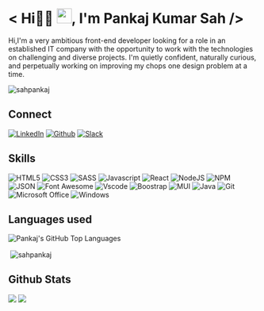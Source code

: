 
# **\< Hi👩‍💻 <img src="https://raw.githubusercontent.com/MartinHeinz/MartinHeinz/master/wave.gif" width="30px">, I'm Pankaj Kumar Sah \/>**
Hi,I'm a very ambitious front-end developer looking for a role in an established IT company with the opportunity to work with the technologies on challenging and diverse projects. I'm quietly confident, naturally curious, and perpetually working on improving my chops one design problem at a time.

<p align="left"> <img src="https://komarev.com/ghpvc/?username=sahpankaj&label=Profile%20views&color=0e75b6&style=flat" alt="sahpankaj" /> </p>

## Connect
[![LinkedIn](https://img.shields.io/badge/LinkedIn-0077B5?style=for-the-badge&logo=linkedin&logoColor=white)](https://www.linkedin.com/in/pankaj1003/)
[![Github](https://img.shields.io/badge/GitHub-100000?style=for-the-badge&logo=github&logoColor=white)](https://github.com/sahpankaj)
[![Slack](https://img.shields.io/badge/Slack-4A154B?style=for-the-badge&logo=slack&logoColor=white)](https://app.slack.com/client/T02KW81PFQ8/D02PQ8H33MY)

## Skills
![HTML5](https://img.shields.io/badge/HTML5-E34F26?style=for-the-badge&logo=html5&logoColor=white)
![CSS3](https://img.shields.io/badge/CSS3-1572B6?style=for-the-badge&logo=css3&logoColor=white)
![SASS](https://img.shields.io/badge/Sass-CC6699?style=for-the-badge&logo=sass&logoColor=white)
![Javascript](https://img.shields.io/badge/JavaScript-323330?style=for-the-badge&logo=javascript&logoColor=F7DF1E)
![React](https://img.shields.io/badge/React-20232A?style=for-the-badge&logo=react&logoColor=61DAFB)
![NodeJS](https://img.shields.io/badge/node.js-6DA55F?style=for-the-badge&logo=node.js&logoColor=white)
![NPM](https://img.shields.io/badge/npm-CB3837?style=for-the-badge&logo=npm&logoColor=white)
![JSON](https://img.shields.io/badge/json-5E5C5C?style=for-the-badge&logo=json&logoColor=white)
![Font Awesome](https://img.shields.io/badge/Font_Awesome-339AF0?style=for-the-badge&logo=fontawesome&logoColor=white)
![Vscode](https://img.shields.io/badge/Visual_Studio_Code-0078D4?style=for-the-badge&logo=visual%20studio%20code&logoColor=white)
![Boostrap](https://img.shields.io/badge/Bootstrap-563D7C?style=for-the-badge&logo=bootstrap&logoColor=white)
![MUI](https://img.shields.io/badge/MUI-%230081CB.svg?style=for-the-badge&logo=mui&logoColor=white)
![Java](https://img.shields.io/badge/Java-ED8B00?style=for-the-badge&logo=java&logoColor=white)
![Git](https://img.shields.io/badge/GIT-E44C30?style=for-the-badge&logo=git&logoColor=white)
![Microsoft Office](https://img.shields.io/badge/Microsoft_Office-D83B01?style=for-the-badge&logo=microsoft-office&logoColor=white)
![Windows](https://img.shields.io/badge/Windows-0078D6?style=for-the-badge&logo=windows&logoColor=white)



## Languages used
<img alt="Pankaj's GitHub Top Languages" src="https://github-readme-stats-anuraghazra1.vercel.app/api/top-langs/?username=sahpankaj&langs_count=10&layout=compact&theme=radical" /> <p>&nbsp;<img align="center" src="https://github-readme-stats.vercel.app/api?username=sahpankaj&show_icons=true&theme=radical&locale=en" alt="sahpankaj" /></p>

## Github Stats
![](https://github-profile-trophy.vercel.app/?username=sahpankaj)
![](https://activity-graph.herokuapp.com/graph?username=sahpankaj&theme=xcode)

